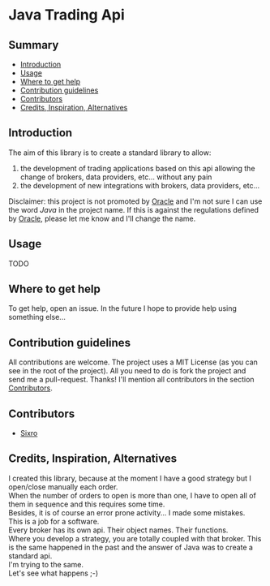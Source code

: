Java Trading Api
==================


Summary
---------

  * [Introduction](#intro)
  * [Usage](#usage)
  * [Where to get help](#help)
  * [Contribution guidelines](#contribution)
  * [Contributors](#contributors)
  * [Credits, Inspiration, Alternatives](#credit-etc)


<a name="intro" />Introduction
--------------------------------

The aim of this library is to create a standard library to allow:

   1. the development of trading applications based on this api allowing the change of brokers, data providers, etc... without any pain
   2. the development of new integrations with brokers, data providers, etc...

Disclaimer: this project is not promoted by [Oracle](https://www.oracle.com) and I'm not sure I can use the word *Java* in the project name.
If this is against the regulations defined by [Oracle](https://www.oracle.com), please let me know and I'll change the name.


<a name="usage" />Usage
--------------------------------

TODO


<a name="help" />Where to get help
--------------------------------

To get help, open an issue. In the future I hope to provide help using something else...


<a name="contribution" />Contribution guidelines
--------------------------------

All contributions are welcome. The project uses a MIT License (as you can see in the root of the project). All you need to do is fork the project and send me a pull-request. Thanks!
I'll mention all contributors in the section [Contributors](#contributors).

<a name="contributors" />Contributors
--------------------------------

  * [Sixro](mailto:me@sixro.net)


<a name="credit-etc" />Credits, Inspiration, Alternatives
--------------------------------

I created this library, because at the moment I have a good strategy but I open/close manually each order.  
When the number of orders to open is more than one, I have to open all of them in sequence and this requires some time.  
Besides, it is of course an error prone activity... I made some mistakes.  
This is a job for a software.  
Every broker has its own api. Their object names. Their functions.  
Where you develop a strategy, you are totally coupled with that broker.
This is the same happened in the past and the answer of Java was to create a standard api.  
I'm trying to the same.  
Let's see what happens ;-)





